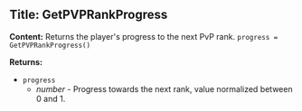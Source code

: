 ## Title: GetPVPRankProgress

**Content:**
Returns the player's progress to the next PvP rank.
`progress = GetPVPRankProgress()`

**Returns:**
- `progress`
  - *number* - Progress towards the next rank, value normalized between 0 and 1.